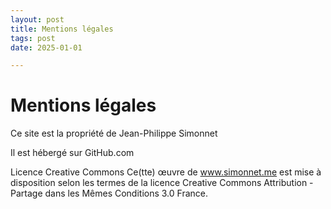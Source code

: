 ```yaml
---
layout: post
title: Mentions légales
tags: post
date: 2025-01-01

---
```


 # Mentions légales
 
Ce site est la propriété de Jean-Philippe Simonnet

Il est hébergé sur GitHub.com

Licence Creative Commons
Ce(tte) œuvre de www.simonnet.me est mise à disposition selon les termes de la licence Creative Commons Attribution - Partage dans les Mêmes Conditions 3.0 France.

 